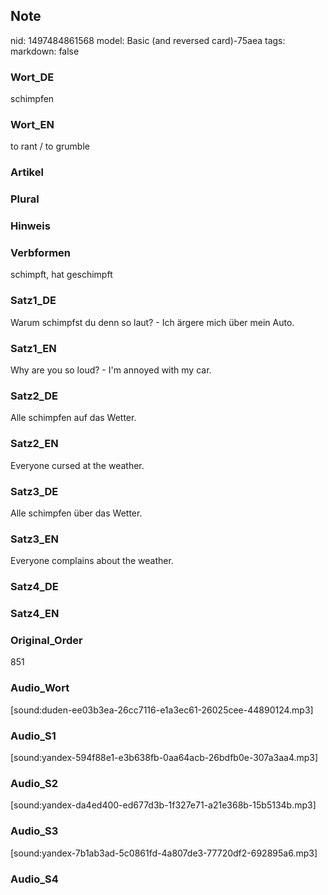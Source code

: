 ## Note
nid: 1497484861568
model: Basic (and reversed card)-75aea
tags: 
markdown: false

### Wort_DE
schimpfen

### Wort_EN
to rant / to grumble

### Artikel


### Plural


### Hinweis


### Verbformen
schimpft, hat geschimpft

### Satz1_DE
Warum schimpfst du denn so laut? - Ich ärgere mich über mein Auto.

### Satz1_EN
Why are you so loud? - I'm annoyed with my car.

### Satz2_DE
Alle schimpfen auf das Wetter.

### Satz2_EN
Everyone cursed at the weather.

### Satz3_DE
Alle schimpfen über das Wetter.

### Satz3_EN
Everyone complains about the weather.

### Satz4_DE


### Satz4_EN


### Original_Order
851

### Audio_Wort
[sound:duden-ee03b3ea-26cc7116-e1a3ec61-26025cee-44890124.mp3]

### Audio_S1
[sound:yandex-594f88e1-e3b638fb-0aa64acb-26bdfb0e-307a3aa4.mp3]

### Audio_S2
[sound:yandex-da4ed400-ed677d3b-1f327e71-a21e368b-15b5134b.mp3]

### Audio_S3
[sound:yandex-7b1ab3ad-5c0861fd-4a807de3-77720df2-692895a6.mp3]

### Audio_S4

